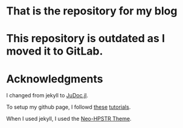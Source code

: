# That is the repository for my blog

# **This repository is outdated as I moved it to GitLab.**

# Acknowledgments

I changed from jekyll to [JuDoc.jl](https://github.com/tlienart/JuDoc.jl).

To setup my github page, I followd [these](https://www.smashingmagazine.com/2014/08/build-blog-jekyll-github-pages/) [tutorials](http://jmcglone.com/guides/github-pages/).

When I used jekyll, I used the [Neo-HPSTR Theme](https://github.com/aron-bordin/neo-hpstr-jekyll-theme).

